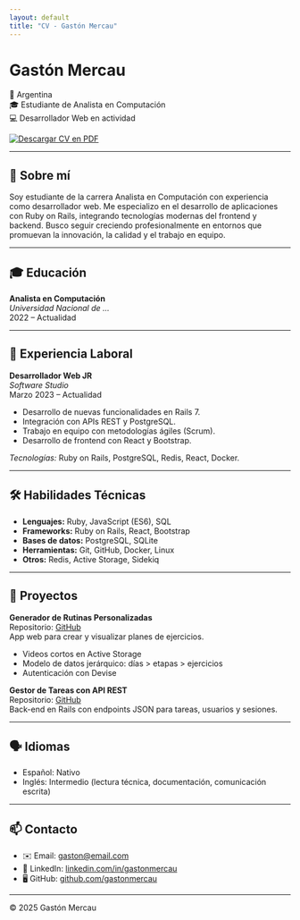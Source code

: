 ```yaml
---
layout: default
title: "CV - Gastón Mercau"
---
```


# Gastón Mercau

📍 Argentina  
🎓 Estudiante de Analista en Computación  
💻 Desarrollador Web en actividad  

[![Descargar CV en PDF](https://img.shields.io/badge/📄%20Descargar%20CV-PDF-blue)](assets/gaston-mercau-cv.pdf)

---

## 💬 Sobre mí

Soy estudiante de la carrera Analista en Computación con experiencia como desarrollador web. Me especializo en el desarrollo de aplicaciones con Ruby on Rails, integrando tecnologías modernas del frontend y backend. Busco seguir creciendo profesionalmente en entornos que promuevan la innovación, la calidad y el trabajo en equipo.

---

## 🎓 Educación

**Analista en Computación**  
*Universidad Nacional de ...*  
2022 – Actualidad

---

## 💼 Experiencia Laboral

**Desarrollador Web JR**  
*Software Studio*  
Marzo 2023 – Actualidad  
- Desarrollo de nuevas funcionalidades en Rails 7.  
- Integración con APIs REST y PostgreSQL.  
- Trabajo en equipo con metodologías ágiles (Scrum).  
- Desarrollo de frontend con React y Bootstrap.

*Tecnologías:* Ruby on Rails, PostgreSQL, Redis, React, Docker.

---

## 🛠️ Habilidades Técnicas

- **Lenguajes:** Ruby, JavaScript (ES6), SQL  
- **Frameworks:** Ruby on Rails, React, Bootstrap  
- **Bases de datos:** PostgreSQL, SQLite  
- **Herramientas:** Git, GitHub, Docker, Linux  
- **Otros:** Redis, Active Storage, Sidekiq

---

## 📂 Proyectos

**Generador de Rutinas Personalizadas**  
Repositorio: [GitHub](https://github.com/usuario/rutinas-app)  
App web para crear y visualizar planes de ejercicios.  
- Videos cortos en Active Storage  
- Modelo de datos jerárquico: días > etapas > ejercicios  
- Autenticación con Devise  

**Gestor de Tareas con API REST**  
Repositorio: [GitHub](https://github.com/usuario/gestor-api)  
Back-end en Rails con endpoints JSON para tareas, usuarios y sesiones.

---

## 🗣️ Idiomas

- Español: Nativo  
- Inglés: Intermedio (lectura técnica, documentación, comunicación escrita)

---

## 📫 Contacto

- ✉️ Email: [gaston@email.com](mailto:gaston@email.com)  
- 💼 LinkedIn: [linkedin.com/in/gastonmercau](https://linkedin.com/in/gastonmercau)  
- 🖥️ GitHub: [github.com/gastonmercau](https://github.com/gastonmercau)

---

© 2025 Gastón Mercau
